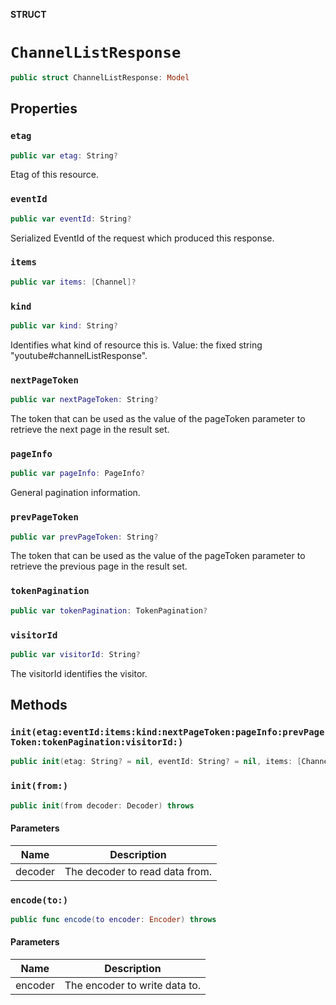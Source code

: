 **STRUCT**

# `ChannelListResponse`

```swift
public struct ChannelListResponse: Model
```

## Properties
### `etag`

```swift
public var etag: String?
```

Etag of this resource.

### `eventId`

```swift
public var eventId: String?
```

Serialized EventId of the request which produced this response.

### `items`

```swift
public var items: [Channel]?
```

### `kind`

```swift
public var kind: String?
```

Identifies what kind of resource this is. Value: the fixed string "youtube#channelListResponse".

### `nextPageToken`

```swift
public var nextPageToken: String?
```

The token that can be used as the value of the pageToken parameter to retrieve the next page in the result set.

### `pageInfo`

```swift
public var pageInfo: PageInfo?
```

General pagination information.

### `prevPageToken`

```swift
public var prevPageToken: String?
```

The token that can be used as the value of the pageToken parameter to retrieve the previous page in the result set.

### `tokenPagination`

```swift
public var tokenPagination: TokenPagination?
```

### `visitorId`

```swift
public var visitorId: String?
```

The visitorId identifies the visitor.

## Methods
### `init(etag:eventId:items:kind:nextPageToken:pageInfo:prevPageToken:tokenPagination:visitorId:)`

```swift
public init(etag: String? = nil, eventId: String? = nil, items: [Channel]? = nil, kind: String? = nil, nextPageToken: String? = nil, pageInfo: PageInfo? = nil, prevPageToken: String? = nil, tokenPagination: TokenPagination? = nil, visitorId: String? = nil)
```

### `init(from:)`

```swift
public init(from decoder: Decoder) throws
```

#### Parameters

| Name | Description |
| ---- | ----------- |
| decoder | The decoder to read data from. |

### `encode(to:)`

```swift
public func encode(to encoder: Encoder) throws
```

#### Parameters

| Name | Description |
| ---- | ----------- |
| encoder | The encoder to write data to. |
